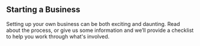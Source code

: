 ## Starting a Business

Setting up your own business can be both exciting and daunting. Read about the process, or give us some information and we’ll provide a checklist to help you work through what's involved.
